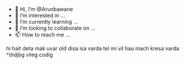 - 👋 Hi, I’m @Arunbawane
- 👀 I’m interested in ...
- 🌱 I’m currently learning ...
- 💞️ I’m looking to collaborate on ...
- 📫 How to reach me ...

<!---
Arunbawane/Arunbawane is a ✨ special ✨ repository because its `README.md` (this file) appears on your GitHub profile.
You can click the Preview link to take a look at your changes.
--->
hi hait deta mak uvar old 
disa isa varda 
tel mi vil hau mach kresa varda 
^\hdjbg vileg codig
